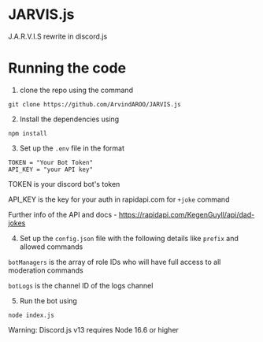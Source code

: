 # JARVIS.js
J.A.R.V.I.S rewrite in discord.js

# Running the code

1. clone the repo using the command 
```
git clone https://github.com/ArvindAROO/JARVIS.js
```

2. Install the dependencies using
```
npm install
```

3. Set up the `.env` file in the format 
```
TOKEN = "Your Bot Token"
API_KEY = "your API key" 
```
TOKEN is your discord bot's token

API_KEY is the key for your auth in rapidapi.com for `+joke` command

Further info of the API and docs - https://rapidapi.com/KegenGuyll/api/dad-jokes

4. Set up the `config.json` file with the following details like `prefix` and allowed commands

`botManagers` is the array of role IDs who will have full access to all moderation commands

`botLogs` is the channel ID of the logs channel

5. Run the bot using
```
node index.js
```
Warning: Discord.js v13 requires Node 16.6 or higher
